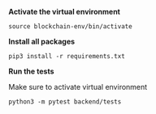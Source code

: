 **Activate the virtual environment**

```
source blockchain-env/bin/activate
```


**Install all packages**

```
pip3 install -r requirements.txt
```

**Run the tests**

Make sure to activate virtual environment

```
python3 -m pytest backend/tests
```
